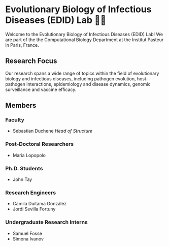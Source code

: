 # Evolutionary Biology of Infectious Diseases (EDID) Lab 🦠🧬

Welcome to the Evolutionary Biology of Infectious Diseases (EDID) Lab! We are part of the the Computational Biology Department at the Institut Pasteur in Paris, France.

## Research Focus

Our research spans a wide range of topics within the field of evolutionary biology and infectious diseases, including pathogen evolution, host-pathogen interactions, epidemiology and disease dynamics, genomic surveillance and vaccine efficacy.

## Members

### Faculty
- Sebastian Duchene
  *Head of Structure*

### Post-Doctoral Researchers
- Maria Lopopolo 

### Ph.D. Students
- John Tay 

### Research Engineers
- Camila Duitama González 
- Jordi Sevilla Fortuny 

### Undergraduate Research Interns
- Samuel Fosse 
- Simona Ivanov 
